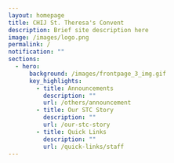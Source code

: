```yaml
---
layout: homepage
title: CHIJ St. Theresa's Convent
description: Brief site description here
image: /images/logo.png
permalink: /
notification: ""
sections:
  - hero:
      background: /images/frontpage_3_img.gif
      key_highlights:
        - title: Announcements
          description: ""
          url: /others/announcement
        - title: Our STC Story
          description: ""
          url: /our-stc-story
        - title: Quick Links
          description: ""
          url: /quick-links/staff
---
```

